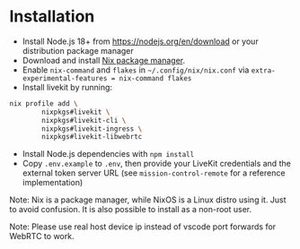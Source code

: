 # Installation

- Install Node.js 18+ from https://nodejs.org/en/download or your distribution package manager
- Download and install [Nix package manager](https://nixos.org/download/).
- Enable `nix-command` and `flakes` in `~/.config/nix/nix.conf` via
    `extra-experimental-features = nix-command flakes`
- Install livekit by running:

```bash
nix profile add \
        nixpkgs#livekit \
        nixpkgs#livekit-cli \
        nixpkgs#livekit-ingress \
        nixpkgs#livekit-libwebrtc
```

- Install Node.js dependencies with `npm install`
- Copy `.env.example` to `.env`, then provide your LiveKit credentials and the
    external token server URL (see `mission-control-remote` for a reference
    implementation)

Note: Nix is a package manager, while NixOS is a Linux distro using it. Just to
      avoid confusion. It is also possible to install as a non-root user.

Note: Please use real host device ip instead of vscode port forwards for
        WebRTC to work.
        